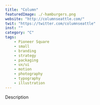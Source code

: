 ```yaml
---
title: "Column"
featuredImage: ./-hamburgers.png
website: "http://columnseattle.com/"
twit: "https://twitter.com/columnseattle"
inst: ""
category: "C"
tags:
    - Pioneer Square
    - small
    - branding
    - strategy
    - packaging
    - ux/ui
    - motion
    - photography
    - typography
    - illustration
---
```


Description
